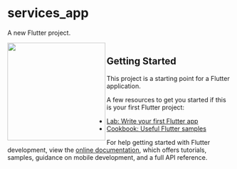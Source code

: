# services_app

A new Flutter project.

<img align="left" src=" ![1](https://user-images.githubusercontent.com/131368294/236888950-992a06d2-d6e0-4dc3-82a1-10612c84937d.png)" width="220px">
<img align="left" src="  " width="220px">
<img src="  " width="220px">

<img align="left" src="  " width="220px">
<img align="left" src="  " width="220px">
<img src="  " width="220px">

<img align="left" src="  " width="220px">
<img align="left" src="  " width="220px">
<img src="  " width="220px">

<img align="left" src="  " width="220px">
<img align="left" src="  " width="220px">
<img src="  " width="220px">

<img align="left" src="  " width="220px">
<img align="left" src="  " width="220px">
<img src="  " width="220px">

<img align="left" src="  " width="220px">
<img align="left" src="  " width="220px">
<img src="  " width="220px">

<img align="left" src="  " width="220px">
<img align="left" src="  " width="220px">
<img src="  " width="220px">

## Getting Started

This project is a starting point for a Flutter application.

A few resources to get you started if this is your first Flutter project:

- [Lab: Write your first Flutter app](https://docs.flutter.dev/get-started/codelab)
- [Cookbook: Useful Flutter samples](https://docs.flutter.dev/cookbook)

For help getting started with Flutter development, view the
[online documentation](https://docs.flutter.dev/), which offers tutorials,
samples, guidance on mobile development, and a full API reference.
